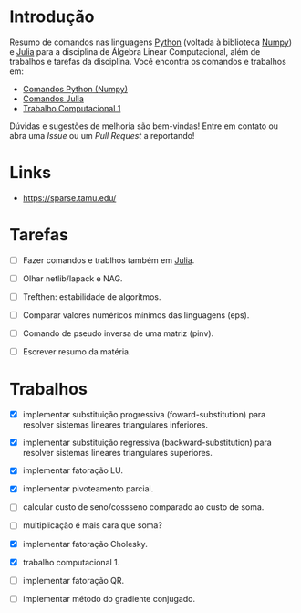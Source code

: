 # Introdução

Resumo de comandos nas linguagens [Python] (voltada à biblioteca [Numpy]) e [Julia] para a disciplina de Álgebra Linear Computacional, além de trabalhos e tarefas da disciplina. Você encontra os comandos e trabalhos em:

- [Comandos Python (Numpy)](comandos_python.md)
- [Comandos Julia](comandos_julia.md)
- [Trabalho Computacional 1](TrabalhoComputacional1/trabalho_computacional_1.md)

Dúvidas e sugestões de melhoria são bem-vindas! Entre em contato ou abra uma *Issue* ou um *Pull Request* a reportando!



# Links

- https://sparse.tamu.edu/



# Tarefas

- [ ] Fazer comandos e trablhos também em [Julia].
- [ ] Olhar netlib/lapack e NAG.
- [ ] Trefthen: estabilidade de algoritmos.
- [ ] Comparar valores numéricos mínimos das linguagens (eps).
- [ ] Comando de pseudo inversa de uma matriz (pinv).
- [ ] Escrever resumo da matéria.



# Trabalhos

- [X] implementar substituição progressiva (foward-substitution) para resolver sistemas lineares triangulares inferiores.
- [X] implementar substituição regressiva (backward-substitution) para resolver sistemas lineares triangulares superiores.
- [X] implementar fatoração LU.
- [X] implementar pivoteamento parcial.
- [ ] calcular custo de seno/cossseno comparado ao custo de soma.
- [ ] multiplicação é mais cara que soma?
- [X] implementar fatoração Cholesky.
- [X] trabalho computacional 1.
- [ ] implementar fatoração QR.
- [ ] implementar método do gradiente conjugado. 



[Python]: https://www.python.org/
[NumPy]: https://numpy.org/
[Julia]: https://julialang.org/
